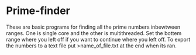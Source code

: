 # Prime-finder
These are basic programs for finding all the prime numbers inbewtween ranges. One is single core and the other is multithreaded. Set the bottem range where you left off if you want to continue where you left off. To export the numbers to a text file put >name_of_file.txt at the end when its ran.
